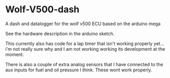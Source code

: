 # Wolf-V500-dash
A dash and datalogger for the wolf v500 ECU based on the arduino mega

See the hardware description in the arduino sketch.

This currently also has code for a lap timer that isn't working properly yet... i'm not really sure why and I am not working working its development at the moment.  

There is also a couple of extra analog sensors that I have connected to the aux inputs for fuel and oil pressure I think.  These wont work properly. 

